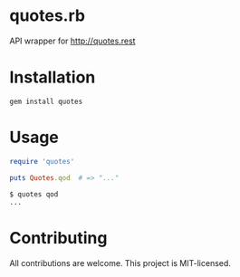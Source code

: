 # quotes.rb
API wrapper for http://quotes.rest

# Installation

```
gem install quotes
```

# Usage 

```ruby
require 'quotes'

puts Quotes.qod  # => "..." 
```

```
$ quotes qod
...
```

# Contributing

All contributions are welcome. This project is MIT-licensed.

